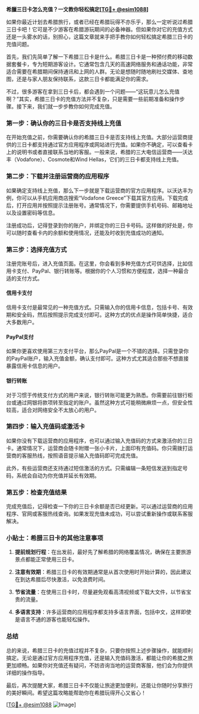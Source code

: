 **希臘三日卡怎么充值？一文教你轻松搞定[[TG💪+ @esim1088](https://t.me/s/esim1088)]**

如果你最近计划去希腊旅行，或者已经在希腊玩得不亦乐乎，那么一定听说过希腊三日卡吧！它可是不少游客在希腊游玩期间的必备神器。但如果你对它的充值方式还是一头雾水的话，别担心，这篇文章就来手把手教你如何轻松搞定希腊三日卡的充值问题。

首先，我们先简单了解一下希腊三日卡是什么。希腊三日卡是一种预付费的移动数据套餐卡，专为短期游客设计。它通常包含几天的高速网络服务和通话功能，非常适合需要在希腊期间保持通讯和上网的人群。无论是想随时随地刷社交媒体、查地图，还是与家人朋友保持联系，这款三日卡都能满足你的需求。

不过，很多游客在拿到三日卡后，都会遇到一个问题——“这玩意儿怎么充值啊？”其实，希腊三日卡的充值方法并不复杂，只是需要一些前期准备和操作步骤。接下来，我们就一步步教你如何完成充值。

### **第一步：确认你的三日卡是否支持线上充值**
在开始充值之前，你需要确认你的希腊三日卡是否支持线上充值。大部分运营商提供的三日卡都支持通过官方应用程序或网站进行充值。如果你不确定，可以查看卡上的说明书或者直接联系当地的客服。一般来说，希腊的三大电信运营商——沃达丰（Vodafone）、Cosmote和Wind Hellas，它们的三日卡都支持线上充值。

### **第二步：下载并注册运营商的应用程序**
如果确定支持线上充值，那么下一步就是下载运营商的官方应用程序。以沃达丰为例，你可以从手机应用商店搜索“Vodafone Greece”下载其官方应用。下载完成后，打开应用并按照提示注册账号。通常情况下，你需要提供手机号码、邮箱地址以及设置密码等信息。

注册成功后，记得登录到你的账户，并绑定你的三日卡号码。这样做的好处是，你可以随时查看卡内的余额和使用情况，还能及时收到充值成功的通知。

### **第三步：选择充值方式**
注册完账号后，进入充值页面。在这里，你会看到多种充值方式可供选择，比如信用卡支付、PayPal、银行转账等。根据你的个人习惯和方便程度，选择一种最合适的支付方式。

#### **信用卡支付**
信用卡支付是最常见的一种充值方式。只需输入你的信用卡信息，包括卡号、有效期和安全码，然后按照提示完成支付即可。这种方式的优点是操作简单快捷，适合大多数用户。

#### **PayPal支付**
如果你更喜欢使用第三方支付平台，那么PayPal是一个不错的选择。只需登录你的PayPal账户，输入充值金额，确认支付即可。这种方式尤其适合那些不想直接暴露信用卡信息的用户。

#### **银行转账**
对于习惯于传统支付方式的用户来说，银行转账可能更为熟悉。你需要前往银行柜台或通过网银将款项转至指定的账户。虽然这种方式可能稍微麻烦一点，但安全性较高，适合对网络安全不太放心的用户。

### **第四步：输入充值码或激活卡**
如果你没有下载运营商的应用程序，也可以通过输入充值码的方式来激活你的三日卡。通常情况下，运营商会随卡附赠一张小卡片，上面印有充值码。你只需拨打运营商的客服热线，按照语音提示输入充值码即可完成充值。

此外，有些运营商还支持通过短信激活的方式。只需编辑一条短信发送到指定号码，系统会自动为你充值并延长有效期。

### **第五步：检查充值结果**
完成充值后，记得检查一下你的三日卡余额是否已经更新。可以通过运营商的应用程序、官网或客服热线查询。如果发现充值未成功，可以尝试重新操作或联系客服解决。

### **小贴士：希腊三日卡的其他注意事项**
1. **提前规划行程**：在出发前，最好先了解希腊的网络覆盖情况，确保在主要旅游景点都能正常使用三日卡。
   
2. **注意有效期**：希腊三日卡的有效期通常是从首次使用时开始计算的，因此建议在到达希腊后尽快激活，以免浪费时间。

3. **节省流量**：在使用三日卡时，尽量避免观看高清视频或下载大文件，以节省宝贵的流量。

4. **多语言支持**：许多运营商的应用程序都支持多语言界面，包括中文，这样即使是语言不通的游客也能轻松操作。

### **总结**
总的来说，希腊三日卡的充值过程并不复杂，只要你按照上述步骤操作，就能顺利搞定。无论是通过官方应用程序充值，还是输入充值码激活，都能让你的希腊之旅更加顺畅。如果你对充值还有疑问，不妨咨询当地的运营商客服，他们会为你提供详细的操作指导。

最后，再次提醒大家，希腊三日卡不仅能让旅途更加便利，还能让你随时分享旅行的美好瞬间。希望这篇攻略能帮助你在希腊玩得开心又省心！

[[TG💪+ @esim1088](https://t.me/s/esim1088) ![Image](https://i.postimg.cc/4NQfJmqS/Snipaste-2025-05-13-00-14-12.png)]